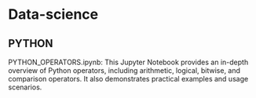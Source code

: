 # Data-science
## PYTHON
PYTHON_OPERATORS.ipynb:
This Jupyter Notebook provides an in-depth overview of Python operators, including arithmetic, logical, bitwise, and comparison operators. It also demonstrates practical examples and usage scenarios.
